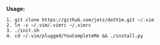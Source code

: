 **Usage:**

    1. git clone https://github.com/jetz/dotVim.git ~/.vim
    2. ln -s ~/.vim/.vimrc ~/.vimrc
    3. ./init.sh
    4. cd ~/.vim/plugged/YouCompleteMe && ./install.py
